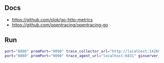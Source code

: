 
## Docs
* https://github.com/slok/go-http-metrics
* https://github.com/opentracing/opentracing-go

## Run
``` sh
port="8080" promPort="9090" trace_collector_url="http://localhost:14268/api/traces" gin_server_url="http://localhost:8081" go run main.go
port="8080" promPort="9090" trace_agent_url="localhost:6831" ginserver_url="http://localhost:8081" go run main.go
```